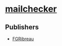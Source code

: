 # [mailchecker](https://pypi.org/project/mailchecker)



## Publishers
- [FGRibreau](https://pypi.org/user/FGRibreau)

